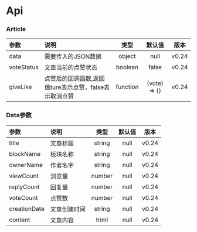 # Api

### Article

| 参数      | 说明     | 类型 | 默认值 | 版本 |
| :--------  | :------- | :-------: | :-------: | :-------: |
| data      | 需要传入的JSON数据 | object  | null     | v0.24  |
| voteStatus| 文章当前的点赞状态      | boolean     | false   | v0.24      |
| giveLike  | 点赞后的回调函数,返回值ture表示点赞，false表示取消点赞|function|(vote) => {}| v0.24|

### Data参数

| 参数      | 说明     | 类型   | 默认值      | 版本        |
| :--------  | :------- | :-------: | :-------: | :-------: |
|title      | 文章标题 | string | null       | v0.24       |
|blockName  | 板块名称 | string | null       | v0.24        |
|ownerName  | 作者名字 | string | null       | v0.24        |
|viewCount  | 浏览量 | number   | null       | v0.24        |
|replyCount  | 回复量 | number  | null       | v0.24        |
|voteCount   | 点赞数 | number   | null       | v0.24       |
|creationDate| 文章创建时间 | string    | null       | v0.24 |
|content     | 文章内容 | html     | null       | v0.24      |